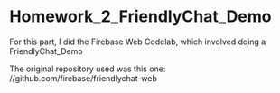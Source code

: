 # Homework_2_FriendlyChat_Demo

For this part, I did the Firebase Web Codelab, which involved doing a FriendlyChat_Demo

The original repository used was this one: //github.com/firebase/friendlychat-web
